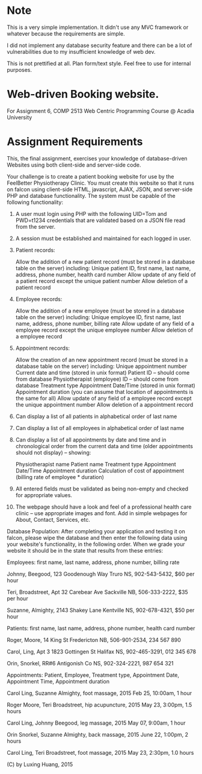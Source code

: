 Note
==

This is a very simple implementation. It didn't use any MVC framework or
whatever because the requirements are simple.

I did not implement any database security feature and there can be a lot of
vulnerabilities due to my insufficient knowledge of web dev.

This is not prettified at all. Plan form/text style. Feel free to use for
internal purposes.

Web-driven Booking website.
==

For Assignment 6, COMP 2513 Web Centric Programming Course @ Acadia University

Assignment Requirements
==

This, the final assignment, exercises your knowledge of database-driven Websites using both client-side and server-side code.

Your challenge is to create a patient booking website for use by the FeelBetter Physiotherapy Clinic.  You must create this website so that it runs on falcon using client-side HTML, javascript, AJAX, JSON, and server-side PHP and database functionality.   The system must be capable of the following functionality:

 1. A user must login using PHP with the following UID=Tom and PWD=t1234 credentials that are validated based on a JSON file read from the server. 

 2. A session must be established and maintained for each logged in user.

 3. Patient records:

    Allow the addition of a new patient record (must be stored in a database table on the server) including:
        Unique patient ID, first name, last name, address, phone number, health card number
    Allow update of any field of a patient record except the unique patient number
    Allow deletion of a patient record

 4. Employee records:

    Allow the addition of a new employee (must be stored in a database table on the server) including:
        Unique employee ID, first name, last name, address, phone number, billing rate
    Allow update of any field of a employee record except the unique employee number
    Allow deletion of a employee record

 5. Appointment records:

    Allow the creation of an new appointment record (must be stored in a database table on the server) including:
        Unique appointment number
        Current date and time (stored in unix format)
        Patient ID – should come from database
        Physiotherapist (employee) ID – should come from database
        Treatment type
        Appointment Date/Time (stored in unix format)
        Appointment duration (you can assume that location of appointments is the same for all)
    Allow update of any field of a employee record except the unique appointment number
    Allow deletion of a appointment record

 6. Can display a list of all patients in alphabetical order of last name

 7. Can display a list of all employees in alphabetical order of last name

 8. Can display a list of all appointments by date and time and in chronological order from the current data and time (older appointments should not display) – showing:

    Physiotherapist name
    Patient name
    Treatment type
    Appointment Date/Time
    Appointment duration
    Calculation of cost of appointment (billing rate of employee * duration)

 9. All entered fields must be validated as being non-empty and checked for appropriate values.

 10. The webpage should have a look and feel of a professional health care clinic – use appropriate images and font.  Add in simple webpages for About, Contact, Services, etc.

Database Population:  After completing your application and testing it on falcon, please wipe the database and then enter the following data using your website's functionality, in the following order.  When we grade your website it should be in the state that results from these entries: 

 Employees: first name, last name, address, phone number, billing rate

 Johnny, Beegood, 123 Goodenough Way Truro NS, 902-543-5432, $60 per hour

 Teri, Broadstreet, Apt 32 Carebear Ave Sackville NB, 506-333-2222, $35 per hour

 Suzanne, Almighty, 2143 Shakey Lane Kentville NS, 902-678-4321, $50 per hour

 Patients: first name, last name, address, phone number, health card number

 Roger, Moore, 14 King St Fredericton NB, 506-901-2534, 234 567 890

 Carol, Ling, Apt 3 1823 Gottingen St Halifax NS, 902-465-3291, 012 345 678

 Orin, Snorkel, RR#6 Antigonish Co NS, 902-324-2221, 987 654 321 

 Appointments: Patient, Employee, Treatment type, Appointment Date, Appointment Time, Appointment duration

 Carol Ling, Suzanne Almighty, foot massage, 2015 Feb 25, 10:00am, 1 hour

 Roger Moore, Teri Broadstreet, hip acupuncture, 2015 May 23, 3:00pm, 1.5 hours

 Carol Ling, Johnny Beegood, leg massage, 2015 May 07, 9:00am, 1 hour

 Orin Snorkel, Suzanne Almighty, back massage, 2015 June 22, 1:00pm, 2 hours

 Carol Ling, Teri Broadstreet, foot massage, 2015 May 23, 2:30pm, 1.0 hours

(C) by Luxing Huang, 2015
